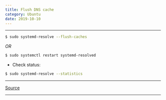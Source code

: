 ```yaml
---
title: Flush DNS cache
category: Ubuntu
date: 2019-10-10
---
```


-----

```bash
$ sudo systemd-resolve --flush-caches
```

*OR*

```bash
$ sudo systemctl restart systemd-resolved
```

* Check status:
```bash
$ sudo systemd-resolve --statistics
```

-----

[Source](https://linuxhint.com/flush_dns_cache_ubuntu/)

-----